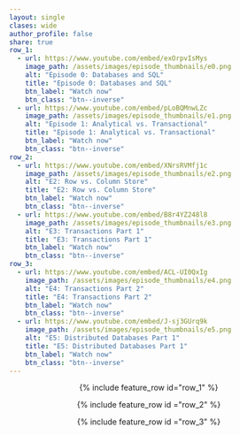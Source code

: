 ```yaml
---
layout: single
clases: wide
author_profile: false
share: true
row_1:
  - url: https://www.youtube.com/embed/exOrpvIsMys
    image_path: /assets/images/episode_thumbnails/e0.png
    alt: "Episode 0: Databases and SQL"
    title: "Episode 0: Databases and SQL"
    btn_label: "Watch now"
    btn_class: "btn--inverse"
  - url: https://www.youtube.com/embed/pLoBQMnwLZc
    image_path: /assets/images/episode_thumbnails/e1.png
    alt: "Episode 1: Analytical vs. Transactional"
    title: "Episode 1: Analytical vs. Transactional"
    btn_label: "Watch now"
    btn_class: "btn--inverse"
row_2:
  - url: https://www.youtube.com/embed/XNrsRVMfj1c
    image_path: /assets/images/episode_thumbnails/e2.png
    alt: "E2: Row vs. Column Store"
    title: "E2: Row vs. Column Store"
    btn_label: "Watch now"
    btn_class: "btn--inverse"
  - url: https://www.youtube.com/embed/B8r4YZ248l8
    image_path: /assets/images/episode_thumbnails/e3.png
    alt: "E3: Transactions Part 1"
    title: "E3: Transactions Part 1"
    btn_label: "Watch now"
    btn_class: "btn--inverse"
row_3:
  - url: https://www.youtube.com/embed/ACL-UI0QxIg
    image_path: /assets/images/episode_thumbnails/e4.png
    alt: "E4: Transactions Part 2"
    title: "E4: Transactions Part 2"
    btn_label: "Watch now"
    btn_class: "btn--inverse"
  - url: https://www.youtube.com/embed/J-sj3GUrq9k
    image_path: /assets/images/episode_thumbnails/e5.png
    alt: "E5: Distributed Databases Part 1"
    title: "E5: Distributed Databases Part 1"
    btn_label: "Watch now"
    btn_class: "btn--inverse"
---
```



<div style="text-align:center;">
{% include feature_row id="row_1" %}

{% include feature_row id ="row_2" %}

{% include feature_row id ="row_3" %}
</div>

